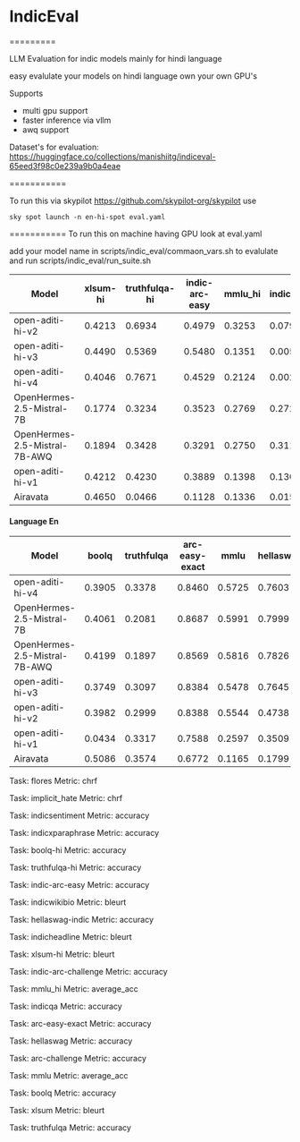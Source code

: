 # IndicEval


=========

LLM Evaluation for indic models mainly for hindi language

easy evalulate your models on hindi language own your own GPU's

Supports 
- multi gpu support
- faster inference via vllm
- awq support


Dataset's for evaluation: https://huggingface.co/collections/manishiitg/indiceval-65eed3f98c0e239a9b0a4eae


===========

To run this via skypilot https://github.com/skypilot-org/skypilot use


`sky spot launch -n en-hi-spot eval.yaml`

=========== 
To run this on machine having GPU look at eval.yaml



add your model name in scripts/indic_eval/commaon_vars.sh to evalulate and run scripts/indic_eval/run_suite.sh


| Model | xlsum-hi | truthfulqa-hi | indic-arc-easy | mmlu_hi | indicqa | flores | indicheadline | indicxparaphrase | hellaswag-indic | indicwikibio | boolq-hi | implicit_hate | indic-arc-challenge | indicsentiment |  
| --- | --- | --- | --- | --- | --- | --- | --- | --- | --- | --- | --- | --- | --- | --- | 
| open-aditi-hi-v2 |  0.4213 | 0.6934 | 0.4979 | 0.3253 | 0.0795 | 43.6822 | 0.4565 | 0.6838 | 0.2404 | 0.4846 | 0.8541 | 11.5021 | 0.4462 | 0.9729 |
| open-aditi-hi-v3 |  0.4490 | 0.5369 | 0.5480 | 0.1351 | 0.0058 | 48.2859 | 0.4682 | 0.8846 | 0.4891 | 0.5034 | 0.5401 | 8.8315 | 0.4633 | 0.9519 |
| open-aditi-hi-v4 |  0.4046 | 0.7671 | 0.4529 | 0.2124 | 0.0026 | 47.8500 | 0.1980 | 0.7737 | 0.3595 | 0.4894 | 0.7015 | 5.9709 | 0.3857 | 0.9699 |
| OpenHermes-2.5-Mistral-7B |  0.1774 | 0.3234 | 0.3523 | 0.2769 | 0.2721 | 30.3465 | 0.1996 | 0.8766 | 0.2485 | 0.3332 | 0.5979 | 0.2068 | 0.3396 | 0.9048 |
| OpenHermes-2.5-Mistral-7B-AWQ |  0.1894 | 0.3428 | 0.3291 | 0.2750 | 0.3116 | 29.3681 | 0.2062 | 0.8536 | 0.2479 | 0.3067 | 0.5272 | 6.0594 | 0.3157 | 0.9218 |
| open-aditi-hi-v1 |  0.4212 | 0.4230 | 0.3889 | 0.1398 | 0.1306 | 40.2376 | 0.4248 | 0.5939 | 0.0848 | 0.4104 | 0.3758 | 8.6105 | 0.3558 | 0.8798 |
| Airavata |  0.4650 | 0.0466 | 0.1128 | 0.1336 | 0.0155 | 58.5260 | 0.4346 | 0.6419 | 0.0550 | 0.0637 | 0.0128 | 6.3612 | 0.0836 | 0.0992 |

#### Language En

| Model | boolq | truthfulqa | arc-easy-exact | mmlu | hellaswag | xlsum | arc-challenge |  
| --- | --- | --- | --- | --- | --- | --- | --- | 
| open-aditi-hi-v4 |  0.3905 | 0.3378 | 0.8460 | 0.5725 | 0.7603 | 0.4384 | 0.7491 |
| OpenHermes-2.5-Mistral-7B |  0.4061 | 0.2081 | 0.8687 | 0.5991 | 0.7999 | 0.4328 | 0.7790 |
| OpenHermes-2.5-Mistral-7B-AWQ |  0.4199 | 0.1897 | 0.8569 | 0.5816 | 0.7826 | 0.4317 | 0.7611 |
| open-aditi-hi-v3 |  0.3749 | 0.3097 | 0.8384 | 0.5478 | 0.7645 | 0.4352 | 0.7415 |
| open-aditi-hi-v2 |  0.3982 | 0.2999 | 0.8388 | 0.5544 | 0.4738 | 0.4349 | 0.7235 |
| open-aditi-hi-v1 |  0.0434 | 0.3317 | 0.7588 | 0.2597 | 0.3509 | 0.4288 | 0.6271 |
| Airavata |  0.5086 | 0.3574 | 0.6772 | 0.1165 | 0.1799 | 0.4393 | 0.1630 |

Task: flores Metric: chrf 

Task: implicit_hate Metric: chrf 

Task: indicsentiment Metric: accuracy 

Task: indicxparaphrase Metric: accuracy 

Task: boolq-hi Metric: accuracy 

Task: truthfulqa-hi Metric: accuracy 

Task: indic-arc-easy Metric: accuracy 

Task: indicwikibio Metric: bleurt 

Task: hellaswag-indic Metric: accuracy 

Task: indicheadline Metric: bleurt 

Task: xlsum-hi Metric: bleurt 

Task: indic-arc-challenge Metric: accuracy 

Task: mmlu_hi Metric: average_acc 

Task: indicqa Metric: accuracy 

Task: arc-easy-exact Metric: accuracy 

Task: hellaswag Metric: accuracy 

Task: arc-challenge Metric: accuracy 

Task: mmlu Metric: average_acc 

Task: boolq Metric: accuracy 

Task: xlsum Metric: bleurt 

Task: truthfulqa Metric: accuracy 

